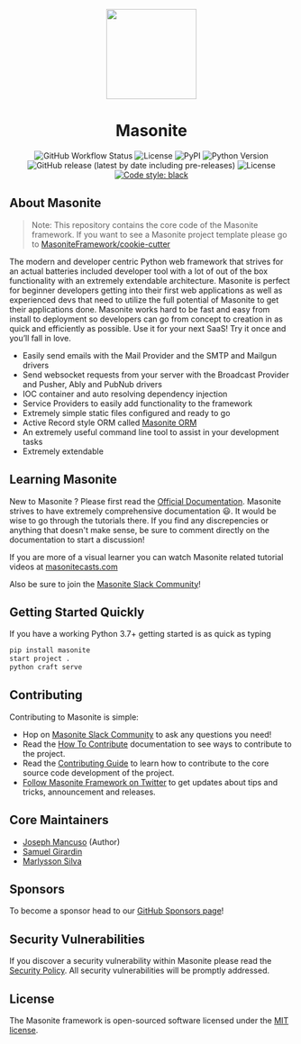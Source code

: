 <p align="center">
  <img src="https://masoniteframework.github.io/img/logo.png" width="160px">
  <h1 align="center">Masonite</h1>
</p>
<p align="center">
  <img alt="GitHub Workflow Status" src="https://img.shields.io/github/workflow/status/MasoniteFramework/masonite/Test%20Application">
  <img src="https://coveralls.io/repos/github/MasoniteFramework/core/badge.svg?branch=master#" alt="License">
  <img alt="PyPI" src="https://img.shields.io/pypi/v/masonite">
  <img src="https://img.shields.io/badge/python-3.7+-blue.svg" alt="Python Version">
  <img alt="GitHub release (latest by date including pre-releases)" src="https://img.shields.io/github/v/release/MasoniteFramework/masonite?include_prereleases">
  <img src="https://img.shields.io/github/license/MasoniteFramework/masonite.svg" alt="License">
  <a href="https://github.com/psf/black"><img alt="Code style: black" src="https://img.shields.io/badge/code%20style-black-000000.svg"></a>
</p>

## About Masonite

> Note: This repository contains the core code of the Masonite framework. If you want to see a Masonite project template please go to [MasoniteFramework/cookie-cutter](https://github.com/MasoniteFramework/cookie-cutter)

The modern and developer centric Python web framework that strives for an actual batteries included developer tool with a lot of out of the box functionality with an extremely extendable architecture. Masonite is perfect for beginner developers getting into their first web applications as well as experienced devs that need to utilize the full potential of Masonite to get their applications done.
Masonite works hard to be fast and easy from install to deployment so developers can go from concept to creation in as quick and efficiently as possible. Use it for your next SaaS! Try it once and you’ll fall in love.

- Easily send emails with the Mail Provider and the SMTP and Mailgun drivers
- Send websocket requests from your server with the Broadcast Provider and Pusher, Ably and PubNub drivers
- IOC container and auto resolving dependency injection
- Service Providers to easily add functionality to the framework
- Extremely simple static files configured and ready to go
- Active Record style ORM called [Masonite ORM](https://github.com/MasoniteFramework/orm)
- An extremely useful command line tool to assist in your development tasks
- Extremely extendable

## Learning Masonite

New to Masonite ? Please first read the [Official Documentation](https://docs.masoniteproject.com/).
Masonite strives to have extremely comprehensive documentation 😃. It would be wise to go through the tutorials there.
If you find any discrepencies or anything that doesn't make sense, be sure to comment directly on the documentation to start a discussion!

If you are more of a visual learner you can watch Masonite related tutorial videos at [masonitecasts.com](https://masonitecasts.com)

Also be sure to join the [Masonite Slack Community](http://slack.masoniteproject.com/)!

## Getting Started Quickly

If you have a working Python 3.7+ getting started is as quick as typing

```bash
pip install masonite
start project .
python craft serve
```

## Contributing

Contributing to Masonite is simple:

- Hop on [Masonite Slack Community](http://slack.masoniteproject.com/) to ask any questions you need!
- Read the [How To Contribute](https://docs.masoniteproject.com/prologue/how-to-contribute) documentation to see ways to contribute to the project.
- Read the [Contributing Guide](https://docs.masoniteproject.com/prologue/contributing-guide) to learn how to contribute to the core source code development of the project.
- [Follow Masonite Framework on Twitter](https://twitter.com/masoniteproject) to get updates about tips and tricks, announcement and releases.

## Core Maintainers

- [Joseph Mancuso](https://github.com/josephmancuso) (Author)
- [Samuel Girardin](https://github.com/girardinsamuel)
- [Marlysson Silva](https://github.com/Marlysson)

## Sponsors

To become a sponsor head to our [GitHub Sponsors page](https://github.com/sponsors/MasoniteFramework)!

## Security Vulnerabilities

If you discover a security vulnerability within Masonite please read the [Security Policy](./SECURITY.md). All security vulnerabilities will be promptly addressed.

## License

The Masonite framework is open-sourced software licensed under the [MIT license](https://opensource.org/licenses/MIT).
